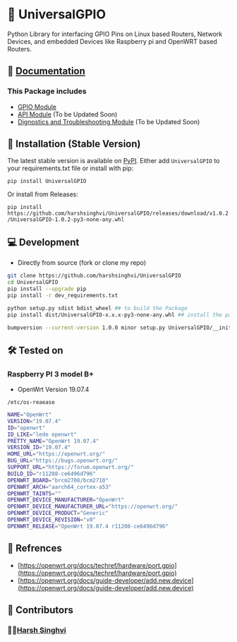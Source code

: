 # 🔮 UniversalGPIO

Python Library for interfacing GPIO Pins on Linux based Routers, Network Devices, and embedded Devices like Raspberry pi and OpenWRT based Routers.

## 📔 [Documentation](Docs/README.md)

### This Package includes

- [GPIO Module](docs/GPIO.md)
- [API Module](docs/API.md) (To be Updated Soon)
- [Dignostics and Troubleshooting  Module](docs/Dignostics.md) (To be Updated Soon)

## 💽 Installation (Stable Version)

The latest stable version is available on [PyPI](https://pypi.org/project/universalgpio/). Either add `UniversalGPIO` to your requirements.txt file or install with pip:

`pip install UniversalGPIO`

Or install from Releases:

`pip install https://github.com/harshsinghvi/UniversalGPIO/releases/download/v1.0.2/UniversalGPIO-1.0.2-py3-none-any.whl`

## 💻 Development

- Directly from source (fork or clone my repo)

```bash
git clone https://github.com/harshsinghvi/UniversalGPIO
cd UniversalGPIO
pip install --upgrade pip
pip install -r dev_requirements.txt

python setup.py sdist bdist_wheel ## to build the Package
pip install dist/UniversalGPIO-x.x.x-py3-none-any.whl ## install the package

bumpversion --current-version 1.0.0 minor setup.py UniversalGPIO/__init__.py ## Versioning
```

## 🛠️ Tested on

### Raspberry PI 3 model B+

- OpenWrt Version 19.07.4

`/etc/os-reaease`

```bash
NAME="OpenWrt"
VERSION="19.07.4"
ID="openwrt"
ID_LIKE="lede openwrt"
PRETTY_NAME="OpenWrt 19.07.4"
VERSION_ID="19.07.4"
HOME_URL="https://openwrt.org/"
BUG_URL="https://bugs.openwrt.org/"
SUPPORT_URL="https://forum.openwrt.org/"
BUILD_ID="r11208-ce6496d796"
OPENWRT_BOARD="brcm2708/bcm2710"
OPENWRT_ARCH="aarch64_cortex-a53"
OPENWRT_TAINTS=""
OPENWRT_DEVICE_MANUFACTURER="OpenWrt"
OPENWRT_DEVICE_MANUFACTURER_URL="https://openwrt.org/"
OPENWRT_DEVICE_PRODUCT="Generic"
OPENWRT_DEVICE_REVISION="v0"
OPENWRT_RELEASE="OpenWrt 19.07.4 r11208-ce6496d796"
```

## 📜 Refrences

- [https://openwrt.org/docs/techref/hardware/port.gpio](https://openwrt.org/docs/techref/hardware/port.gpio)
- [https://openwrt.org/docs/guide-developer/add.new.device](https://openwrt.org/docs/guide-developer/add.new.device)

## 📝 Contributors

### 👨‍💻[Harsh Singhvi](https://harshsinghvi.com)
